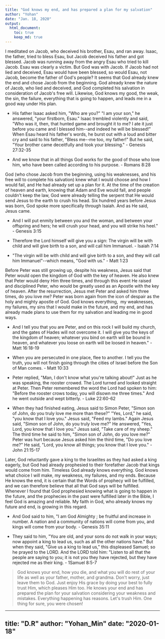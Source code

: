 ```yaml
---
title: "God knows my end, and has prepared a plan for my salvation"
author: "Yohan"
date: "Jan. 18, 2020"
output:
  html_document:
    toc: true
    keep_md: true
---
```


<style type="text/css">

body, td {
  font-size: 14px;
}
</style>



I meditated on Jacob, who deceived his brother, Esau, and ran away. Isaac, the father, tried to bless Esau, but Jacob deceived his father and got blessed. Jacob was running away from the angry Esau who tried to kill Jacob. Esau was clearly a victim. But God was with Jacob. If Jacob had not lied and deceived, Esau would have been blessed, so would Esau, not Jacob, become the father of God's people? It seems that God already knew the end and chose Jacob from the beginning. God already knew the nature of Jacob, who lied and deceived, and God completed his salvation in consideration of Jacob's free will. Likewise, God knows my good, the weak, the sin, the failure, everything that is going to happen, and leads me in a good way under His plan. 

- His father Isaac asked him, "Who are you?" "I am your son," he answered, "your firstborn, Esau." Isaac trembled violently and said, "Who was it, then, that hunted game and brought it to me? I ate it just before you came and I blessed him--and indeed he will be blessed!" When Esau heard his father's words, he burst out with a loud and bitter cry and said to his father, "Bless me--me too, my father!" But he said, "Your brother came deceitfully and took your blessing." - Genesis 27:32-35

- And we know that in all things God works for the good of those who love him, who have been called according to his purpose. - Romans 8:28


God (who chose Jacob from the beginning, using his weaknesses, and his free will to complete his salvation) knew what I would choose and how I would fail, and He had already set up a plan for it. At the time of the creation of heaven and earth, knowing that Adam and Eve would fall, and people couldn't keep the law, God were already telling the serpent that He would send Jesus to the earth to crush his head. Six hundred years before Jesus was born, God spoke more specifically through Isaiah. And as He said, Jesus came. 

- And I will put enmity between you and the woman, and between your offspring and hers; he will crush your head, and you will strike his heel." - Genesis 3:15

- Therefore the Lord himself will give you a sign: The virgin will be with child and will give birth to a son, and will call him Immanuel. - Isaiah 7:14

- "The virgin will be with child and will give birth to a son, and they will call him Immanuel"--which means, "God with us." - Matt 1:23


Before Peter was still growing up, despite his weakness, Jesus said that Peter would open the kingdom of God with the key of heaven. He also knew that Peter would deny Him three times, and through this event He raised and disciplined Peter, who would be greatly used as an Apostle with the key of heaven. After the resurrection, Jesus met Peter and asked him three times, do you love me? Peter was born again from the icon of despair as the holy and mighty apostle of God. God knows everything,  my weaknesses, my failures, my sins that I would make in the future, and my end, and has already made plans to use them for my salvation and leading me in good ways. 

- And I tell you that you are Peter, and on this rock I will build my church, and the gates of Hades will not overcome it. I will give you the keys of the kingdom of heaven; whatever you bind on earth will be bound in heaven, and whatever you loose on earth will be loosed in heaven." - Matt 16:18-19

- When you are persecuted in one place, flee to another. I tell you the truth, you will not finish going through the cities of Israel before the Son of Man comes. - Matt 10:33

- Peter replied, "Man, I don't know what you're talking about!" Just as he was speaking, the rooster crowed. The Lord turned and looked straight at Peter. Then Peter remembered the word the Lord had spoken to him: "Before the rooster crows today, you will disown me three times." And he went outside and wept bitterly. - Luke 22:60-62

- When they had finished eating, Jesus said to Simon Peter, "Simon son of John, do you truly love me more than these?" "Yes, Lord," he said, "you know that I love you." Jesus said, "Feed my lambs." Again Jesus said, "Simon son of John, do you truly love me?" He answered, "Yes, Lord, you know that I love you." Jesus said, "Take care of my sheep." The third time he said to him, "Simon son of John, do you love me?" Peter was hurt because Jesus asked him the third time, "Do you love me?" He said, "Lord, you know all things; you know that I love you." - John 21:15-17


Later, God reluctantly gave a king to the Israelites as they had asked a king eagerly, but God had already prophesied to their forefather Jacob that kings would come from him. Timeless God already knows everything. God knows what choice I will make, my weakness, my failures, and my ends. Because He knows the end, it is certain that the Words of prophecy will be fulfilled, and we can therefore believe that all that God says will be fulfilled. Whenever I found that God prophesied knowing what is going to happen in the future, and the prophecies in the past were fulfilled later in the Bible, I feel God is amazing and reliable. My faith in God, who already knows my future and end, is growing in this regard.

- And God said to him, "I am God Almighty ; be fruitful and increase in number. A nation and a community of nations will come from you, and kings will come from your body. - Genesis 35:11

- They said to him, "You are old, and your sons do not walk in your ways; now appoint a king to lead us, such as all the other nations have." But when they said, "Give us a king to lead us," this displeased Samuel; so he prayed to the LORD. And the LORD told him: "Listen to all that the people are saying to you; it is not you they have rejected, but they have rejected me as their king. - 1Samuel 8:5-7

> God knows your end, how you die, and what you will do rest of your life as well as your father, mother, and grandma. Don't worry, just leave them to God. Just enjoy His grace by  doing your best to fully trust Him, which pleases Him too. He knows your end and has prepared the plan for your salvation considering your weakness and mistakes. Everything happening has reasons. Let's trush Him. One thing for sure, you were chosen! 

---
title: "D.R"
author: "Yohan_Min"
date: "2020-01-18"
---
